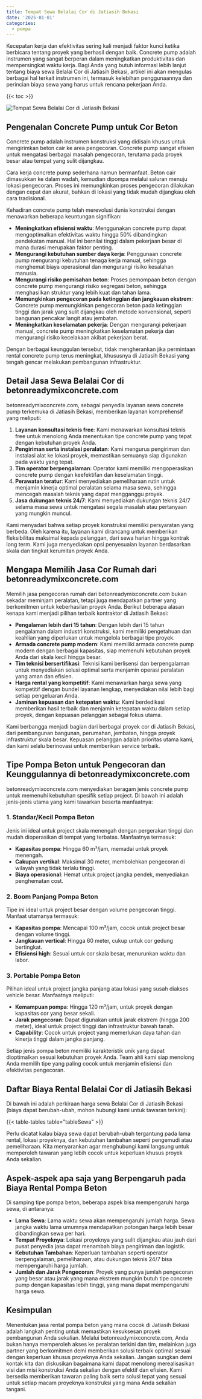 ```yaml
---
title: Tempat Sewa Belalai Cor di Jatiasih Bekasi
date: '2025-01-01'
categories:
  - pompa
---
```


Kecepatan kerja dan efektivitas sering kali menjadi faktor kunci ketika berbicara tentang proyek yang berhasil dengan baik. Concrete pump adalah instrumen yang sangat berperan dalam meningkatkan produktivitas dan mempersingkat waktu kerja. Bagi Anda yang butuh informasi lebih lanjut tentang biaya sewa Belalai Cor di Jatiasih Bekasi, artikel ini akan mengulas berbagai hal terkait instrumen ini, termasuk kelebihan penggunaannya dan perincian biaya sewa yang harus untuk rencana pekerjaan Anda.

{{< toc >}}

![Tempat Sewa Belalai Cor di Jatiasih Bekasi](https://betoncor8.github.io/pump/concrete-pump%20(3).png)

## Pengenalan Concrete Pump untuk Cor Beton

Concrete pump adalah instrumen konstruksi yang didisain khusus untuk mengirimkan beton cair ke area pengecoran. Concrete pump sangat efisien untuk mengatasi berbagai masalah pengecoran, terutama pada proyek besar atau tempat yang sulit dijangkau.

Cara kerja concrete pump sederhana namun bermanfaat. Beton cair dimasukkan ke dalam wadah, kemudian dipompa melalui saluran menuju lokasi pengecoran. Proses ini memungkinkan proses pengecoran dilakukan dengan cepat dan akurat, bahkan di lokasi yang tidak mudah dijangkau oleh cara tradisional.

Kehadiran concrete pump telah merevolusi dunia konstruksi dengan menawarkan beberapa keuntungan signifikan:

- **Meningkatkan efisiensi waktu**: Menggunakan concrete pump dapat mengoptimalkan efektivitas waktu hingga 50% dibandingkan pendekatan manual. Hal ini bernilai tinggi dalam pekerjaan besar di mana durasi merupakan faktor penting.
- **Mengurangi kebutuhan sumber daya kerja**: Penggunaan concrete pump mengurangi kebutuhan tenaga kerja manual, sehingga menghemat biaya operasional dan mengurangi risiko kesalahan manusia.
- **Mengurangi risiko pemisahan beton**: Proses pemompaan beton dengan concrete pump mengurangi risiko segregasi beton, sehingga menghasilkan struktur yang lebih kuat dan tahan lama.
- **Memungkinkan pengecoran pada ketinggian dan jangkauan ekstrem**: Concrete pump memungkinkan pengecoran beton pada ketinggian tinggi dan jarak yang sulit dijangkau oleh metode konvensional, seperti bangunan pencakar langit atau jembatan.
- **Meningkatkan keselamatan pekerja**: Dengan mengurangi pekerjaan manual, concrete pump meningkatkan keselamatan pekerja dan mengurangi risiko kecelakaan akibat pekerjaan berat.

Dengan berbagai keunggulan tersebut, tidak mengherankan jika permintaan rental concrete pump terus meningkat, khususnya di Jatiasih Bekasi yang tengah gencar melakukan pembangunan infrastruktur.

## Detail Jasa Sewa Belalai Cor di betonreadymixconcrete.com

betonreadymixconcrete.com, sebagai penyedia layanan sewa concrete pump terkemuka di Jatiasih Bekasi, memberikan layanan komprehensif yang meliputi:

1. **Layanan konsultasi teknis free**: Kami menawarkan konsultasi teknis free untuk menolong Anda menentukan tipe concrete pump yang tepat dengan kebutuhan proyek Anda.
2. **Pengiriman serta instalasi peralatan**: Kami mengurus pengiriman dan instalasi alat ke lokasi proyek, memastikan semuanya siap digunakan pada waktu yang tepat.
3. **Tim operator berpengalaman**: Operator kami memiliki mengoperasikan concrete pump dengan keefektifan dan keselamatan tinggi.
4. **Perawatan teratur**: Kami menyediakan pemeliharaan rutin untuk menjamin kinerja optimal peralatan selama masa sewa, sehingga mencegah masalah teknis yang dapat mengganggu proyek.
5. **Jasa dukungan teknis 24/7**: Kami menyediakan dukungan teknis 24/7 selama masa sewa untuk mengatasi segala masalah atau pertanyaan yang mungkin muncul.

Kami menyadari bahwa setiap proyek konstruksi memiliki persyaratan yang berbeda. Oleh karena itu, layanan kami dirancang untuk memberikan fleksibilitas maksimal kepada pelanggan, dari sewa harian hingga kontrak long term. Kami juga menyediakan opsi penyesuaian layanan berdasarkan skala dan tingkat kerumitan proyek Anda.

## Mengapa Memilih Jasa Cor Rumah dari betonreadymixconcrete.com

Memilih jasa pengecoran rumah dari betonreadymixconcrete.com bukan sekadar meminjam peralatan, tetapi juga mendapatkan partner yang berkomitmen untuk keberhasilan proyek Anda. Berikut beberapa alasan kenapa kami menjadi pilihan terbaik kontraktor di Jatiasih Bekasi:

- **Pengalaman lebih dari 15 tahun**: Dengan lebih dari 15 tahun pengalaman dalam industri konstruksi, kami memiliki pengetahuan dan keahlian yang diperlukan untuk mengelola berbagai tipe proyek.
- **Armada concrete pump modern**: Kami memiliki armada concrete pump modern dengan berbagai kapasitas, siap memenuhi kebutuhan proyek Anda dari skala kecil hingga besar.
- **Tim teknisi bersertifikasi**: Teknisi kami berlisensi dan berpengalaman untuk menyediakan solusi optimal serta menjamin operasi peralatan yang aman dan efisien.
- **Harga rental yang kompetitif**: Kami menawarkan harga sewa yang kompetitif dengan bundel layanan lengkap, menyediakan nilai lebih bagi setiap pengeluaran Anda.
- **Jaminan kepuasan dan ketepatan waktu**: Kami berdedikasi memberikan hasil terbaik dan menjamin ketepatan waktu dalam setiap proyek, dengan kepuasan pelanggan sebagai fokus utama.

Kami berbangga menjadi bagian dari berbagai proyek cor di Jatiasih Bekasi, dari pembangunan bangunan, perumahan, jembatan, hingga proyek infrastruktur skala besar. Kepuasan pelanggan adalah prioritas utama kami, dan kami selalu berinovasi untuk memberikan service terbaik.

## Tipe Pompa Beton untuk Pengecoran dan Keunggulannya di betonreadymixconcrete.com

betonreadymixconcrete.com menyediakan beragam jenis concrete pump untuk memenuhi kebutuhan spesifik setiap project. Di bawah ini adalah jenis-jenis utama yang kami tawarkan beserta manfaatnya:

### 1\. Standar/Kecil Pompa Beton

Jenis ini ideal untuk project skala menengah dengan pergerakan tinggi dan mudah dioperasikan di tempat yang terbatas. Manfaatnya termasuk:

- **Kapasitas pompa**: Hingga 60 m³/jam, memadai untuk proyek menengah.
- **Cakupan vertikal**: Maksimal 30 meter, membolehkan pengecoran di wilayah yang tidak terlalu tinggi.
- **Biaya operasional**: Hemat untuk project jangka pendek, menyediakan penghematan cost.

### 2\. Boom Panjang Pompa Beton

Tipe ini ideal untuk project besar dengan volume pengecoran tinggi. Manfaat utamanya termasuk:

- **Kapasitas pompa**: Mencapai 100 m³/jam, cocok untuk project besar dengan volume tinggi.
- **Jangkauan vertical**: Hingga 60 meter, cukup untuk cor gedung bertingkat.
- **Efisiensi high**: Sesuai untuk cor skala besar, menurunkan waktu dan labor.

### 3\. Portable Pompa Beton

Pilihan ideal untuk project jangka panjang atau lokasi yang susah diakses vehicle besar. Manfaatnya meliputi:

- **Kemampuan pompa**: Hingga 120 m³/jam, untuk proyek dengan kapasitas cor yang besar sekali.
- **Jarak pengecoran**: Dapat digunakan untuk jarak ekstrem (hingga 200 meter), ideal untuk project tinggi dan infrastruktur bawah tanah.
- **Capability**: Cocok untuk project yang memerlukan daya tahan dan kinerja tinggi dalam jangka panjang.

Setiap jenis pompa beton memiliki karakteristik unik yang dapat dioptimalkan sesuai kebutuhan proyek Anda. Team ahli kami siap menolong Anda memilih tipe yang paling cocok untuk menjamin efisiensi dan efektivitas pengecoran.

## Daftar Biaya Rental Belalai Cor di Jatiasih Bekasi

Di bawah ini adalah perkiraan harga sewa Belalai Cor di Jatiasih Bekasi (biaya dapat berubah-ubah, mohon hubungi kami untuk tawaran terkini):

{{< table-tables table="tableSewa" >}}

Perlu dicatat kalau biaya sewa dapat berubah-ubah tergantung pada lama rental, lokasi proyeknya, dan kebutuhan tambahan seperti pengemudi atau pemeliharaan. Kita menyarankan agar menghubungi kami langsung untuk memperoleh tawaran yang lebih cocok untuk keperluan khusus proyek Anda sekalian.

## Aspek-aspek apa saja yang Berpengaruh pada Biaya Rental Pompa Beton

Di samping tipe pompa beton, beberapa aspek bisa mempengaruhi harga sewa, di antaranya:

- **Lama Sewa**: Lama waktu sewa akan mempengaruhi jumlah harga. Sewa jangka waktu lama umumnya mendapatkan potongan harga lebih besar dibandingkan sewa per hari.
- **Tempat Proyeknya**: Lokasi proyeknya yang sulit dijangkau atau jauh dari pusat penyedia jasa dapat menambah biaya pengiriman dan logistik.
- **Kebutuhan Tambahan**: Keperluan tambahan seperti operator berpengalaman, pemeliharaan, atau dukungan teknis 24/7 bisa mempengaruhi harga jumlah.
- **Jumlah dan Jarak Pengecoran**: Proyek yang punya jumlah pengecoran yang besar atau jarak yang mana ekstrem mungkin butuh tipe concrete pump dengan kapasitas lebih tinggi, yang mana dapat mempengaruhi harga sewa.

## Kesimpulan

Menentukan jasa rental pompa beton yang mana cocok di Jatiasih Bekasi adalah langkah penting untuk memastikan kesuksesan proyek pembangunan Anda sekalian. Melalui betonreadymixconcrete.com, Anda bukan hanya memperoleh akses ke peralatan terkini dan tim, melainkan juga partner yang berkomitmen demi memberikan solusi terbaik optimal sesuai dengan keperluan khusus proyeknya Anda sekalian. Jangan sungkan demi kontak kita dan diskusikan bagaimana kami dapat menolong merealisasikan visi dan misi konstruksi Anda sekalian dengan efektif dan efisien. Kami bersedia memberikan tawaran paling baik serta solusi tepat yang sesuai untuk setiap macam proyeknya konstruksi yang mana Anda sekalian tangani.
